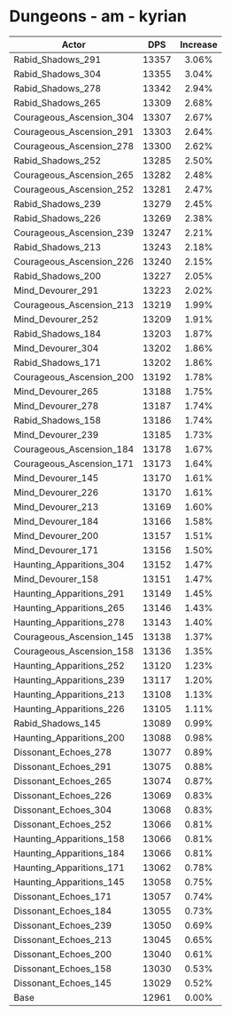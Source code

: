 # Dungeons - am - kyrian
| Actor | DPS | Increase |
|---|:---:|:---:|
|Rabid_Shadows_291|13357|3.06%|
|Rabid_Shadows_304|13355|3.04%|
|Rabid_Shadows_278|13342|2.94%|
|Rabid_Shadows_265|13309|2.68%|
|Courageous_Ascension_304|13307|2.67%|
|Courageous_Ascension_291|13303|2.64%|
|Courageous_Ascension_278|13300|2.62%|
|Rabid_Shadows_252|13285|2.50%|
|Courageous_Ascension_265|13282|2.48%|
|Courageous_Ascension_252|13281|2.47%|
|Rabid_Shadows_239|13279|2.45%|
|Rabid_Shadows_226|13269|2.38%|
|Courageous_Ascension_239|13247|2.21%|
|Rabid_Shadows_213|13243|2.18%|
|Courageous_Ascension_226|13240|2.15%|
|Rabid_Shadows_200|13227|2.05%|
|Mind_Devourer_291|13223|2.02%|
|Courageous_Ascension_213|13219|1.99%|
|Mind_Devourer_252|13209|1.91%|
|Rabid_Shadows_184|13203|1.87%|
|Mind_Devourer_304|13202|1.86%|
|Rabid_Shadows_171|13202|1.86%|
|Courageous_Ascension_200|13192|1.78%|
|Mind_Devourer_265|13188|1.75%|
|Mind_Devourer_278|13187|1.74%|
|Rabid_Shadows_158|13186|1.74%|
|Mind_Devourer_239|13185|1.73%|
|Courageous_Ascension_184|13178|1.67%|
|Courageous_Ascension_171|13173|1.64%|
|Mind_Devourer_145|13170|1.61%|
|Mind_Devourer_226|13170|1.61%|
|Mind_Devourer_213|13169|1.60%|
|Mind_Devourer_184|13166|1.58%|
|Mind_Devourer_200|13157|1.51%|
|Mind_Devourer_171|13156|1.50%|
|Haunting_Apparitions_304|13152|1.47%|
|Mind_Devourer_158|13151|1.47%|
|Haunting_Apparitions_291|13149|1.45%|
|Haunting_Apparitions_265|13146|1.43%|
|Haunting_Apparitions_278|13143|1.40%|
|Courageous_Ascension_145|13138|1.37%|
|Courageous_Ascension_158|13136|1.35%|
|Haunting_Apparitions_252|13120|1.23%|
|Haunting_Apparitions_239|13117|1.20%|
|Haunting_Apparitions_213|13108|1.13%|
|Haunting_Apparitions_226|13105|1.11%|
|Rabid_Shadows_145|13089|0.99%|
|Haunting_Apparitions_200|13088|0.98%|
|Dissonant_Echoes_278|13077|0.89%|
|Dissonant_Echoes_291|13075|0.88%|
|Dissonant_Echoes_265|13074|0.87%|
|Dissonant_Echoes_226|13069|0.83%|
|Dissonant_Echoes_304|13068|0.83%|
|Dissonant_Echoes_252|13066|0.81%|
|Haunting_Apparitions_158|13066|0.81%|
|Haunting_Apparitions_184|13066|0.81%|
|Haunting_Apparitions_171|13062|0.78%|
|Haunting_Apparitions_145|13058|0.75%|
|Dissonant_Echoes_171|13057|0.74%|
|Dissonant_Echoes_184|13055|0.73%|
|Dissonant_Echoes_239|13050|0.69%|
|Dissonant_Echoes_213|13045|0.65%|
|Dissonant_Echoes_200|13040|0.61%|
|Dissonant_Echoes_158|13030|0.53%|
|Dissonant_Echoes_145|13029|0.52%|
|Base|12961|0.00%|

